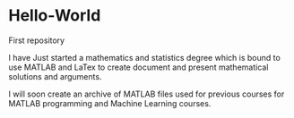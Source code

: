 # Hello-World
First repository

I have Just started a mathematics and statistics degree which is bound to use MATLAB and LaTex to create document and present mathematical solutions and arguments.

I will soon create an archive of MATLAB files used for previous courses for MATLAB programming and Machine Learning courses.
